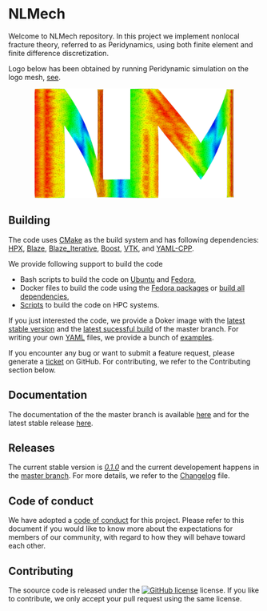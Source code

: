 # NLMech
Welcome to NLMech repository. In this project we implement 
nonlocal fracture theory, referred to as Peridynamics, 
using both finite element and finite difference discretization.  

Logo below has been obtained by running Peridynamic simulation on the logo mesh, [see](https://nonlocalmodels.github.io/examples/fd-logo-soft-material.html).


<p style="text-align:center;"><img src="assets/logo/logo_sim.png?raw=true" alt="logo" width="400"/></p>


## Building 

The code uses [CMake](https://cmake.org/) as the build system and has following dependencies: [HPX](https://github.com/STEllAR-GROUP/hpx), [Blaze](https://bitbucket.org/blaze-lib/blaze/src/master/), [Blaze_Iterative](https://github.com/STEllAR-GROUP/BlazeIterative), [Boost](https://www.boost.org/), [VTK](https://www.vtk.org), and [YAML-CPP](https://github.com/jbeder/yaml-cpp).

We provide following support to build the code

* Bash scripts to build the code on [Ubuntu](https://github.com/nonlocalmodels/buildscripts/tree/master/Ubuntu) and [Fedora](https://github.com/nonlocalmodels/buildscripts/tree/master/Fedora),
* Docker files to build the code using the [Fedora packages](https://github.com/nonlocalmodels/buildscripts/blob/master/Docker/Fedora) or [build all dependencies](https://github.com/nonlocalmodels/buildscripts/blob/master/Docker/FedoraAll),
* [Scripts](https://github.com/nonlocalmodels/HPCBuildInfrastructure) to build the code on HPC systems.

If you just interested the code, we provide a Doker image with the [latest stable version]() and the [latest sucessful build]() of the master branch. For writing your own 
[YAML](https://docs.ansible.com/ansible/latest/reference_appendices/YAMLSyntax.html) files, we provide a bunch of [examples](https://nonlocalmodels.github.io/examples/).

If you encounter any bug or want to submit a feature request, please generate a [ticket]() on GitHub. For contributing, we refer to the Contributing section below.

## Documentation

The documentation of the the master branch is available [here]() and for the latest stable release [here]().


## Releases

The current stable version is [*0.1.0*]() and the current developement happens in the [master branch](). For more details, we refer to the [Changelog]() file.

## Code of conduct

We have adopted a [code of conduct]() for this project. Please refer to this document if you would like to know more about the expectations for members of our community, with regard to how they will behave toward each other.

## Contributing

The soource code is released under the [![GitHub license](https://img.shields.io/github/license/nonlocalmodels/nonlocalmodels.github.io.svg)](https://github.com/nonlocalmodels/nonlocalmodels.github.io/blob/master/LICENSE) license. If you like to contribute, we only accept your pull request using the same license.